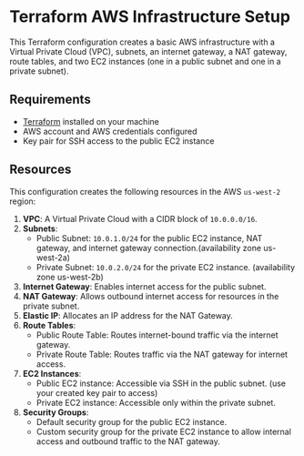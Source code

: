 # Terraform AWS Infrastructure Setup

This Terraform configuration creates a basic AWS infrastructure with a Virtual Private Cloud (VPC), subnets, an internet gateway, a NAT gateway, route tables, and two EC2 instances (one in a public subnet and one in a private subnet).

## Requirements

- [Terraform](https://www.terraform.io/downloads.html) installed on your machine
- AWS account and AWS credentials configured
- Key pair for SSH access to the public EC2 instance

## Resources

This configuration creates the following resources in the AWS `us-west-2` region:

1. **VPC**: A Virtual Private Cloud with a CIDR block of `10.0.0.0/16`.
2. **Subnets**:
   - Public Subnet: `10.0.1.0/24` for the public EC2 instance, NAT gateway, and internet gateway connection.(availability zone us-west-2a)
   - Private Subnet: `10.0.2.0/24` for the private EC2 instance. (availability zone us-west-2b)
3. **Internet Gateway**: Enables internet access for the public subnet.
4. **NAT Gateway**: Allows outbound internet access for resources in the private subnet.
5. **Elastic IP**: Allocates an IP address for the NAT Gateway.
6. **Route Tables**:
   - Public Route Table: Routes internet-bound traffic via the internet gateway.
   - Private Route Table: Routes traffic via the NAT gateway for internet access.
7. **EC2 Instances**:
   - Public EC2 instance: Accessible via SSH in the public subnet. (use your created key pair to access)
   - Private EC2 instance: Accessible only within the private subnet.
8. **Security Groups**:
   - Default security group for the public EC2 instance.
   - Custom security group for the private EC2 instance to allow internal access and outbound traffic to the NAT gateway.

